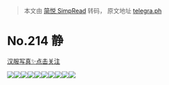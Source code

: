 > 本文由 [简悦 SimpRead](http://ksria.com/simpread/) 转码， 原文地址 [telegra.ph](https://telegra.ph/214-07-14)

No.214 静
========

[汉服写真✨点击关注](https://t.me/hanfuxiezhen)

![](https://telegra.ph/file/9c7f53b3e2bbb252294e5.jpg)![](https://telegra.ph/file/03f2b3b99e7f38e77754e.jpg)![](https://telegra.ph/file/3def720619be8e9d83ddf.jpg)![](https://telegra.ph/file/28e256ee4d8efda885f6f.jpg)![](https://telegra.ph/file/a6d305bc07b3757e7dc1c.jpg)![](https://telegra.ph/file/9996e5505672d39c1b3e0.jpg)![](https://telegra.ph/file/dea75d08d0f2614b208ea.jpg)![](https://telegra.ph/file/1c60b09d9519e6a3d9b0c.jpg)![](https://telegra.ph/file/20f72252301ff241939e6.jpg)![](https://telegra.ph/file/962f51fa56b3e4e3d9a19.jpg)